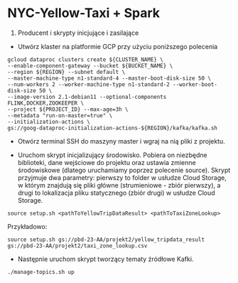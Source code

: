 # NYC-Yellow-Taxi + Spark

1. Producent i skrypty inicjujące i zasilające

- Utwórz klaster na platformie GCP przy użyciu poniższego polecenia
```shell
gcloud dataproc clusters create ${CLUSTER_NAME} \
--enable-component-gateway --bucket ${BUCKET_NAME} \
--region ${REGION} --subnet default \
--master-machine-type n1-standard-4 --master-boot-disk-size 50 \
--num-workers 2 --worker-machine-type n1-standard-2 --worker-boot-disk-size 50 \
--image-version 2.1-debian11 --optional-components FLINK,DOCKER,ZOOKEEPER \
--project ${PROJECT_ID} --max-age=3h \
--metadata "run-on-master=true" \
--initialization-actions \
gs://goog-dataproc-initialization-actions-${REGION}/kafka/kafka.sh
```

- Otwórz terminal SSH do maszyny master i wgraj na nią pliki z projektu.

- Uruchom skrypt inicjalizujący środowisko. Pobiera on niezbędne biblioteki, dane wejściowe do projektu
oraz ustawia zmienne środowiskowe (dlatego uruchamiamy poprzez polecenie source).
Skrypt przyjmuje dwa parametry: pierwszy to folder w usłudze Cloud Storage,
w którym znajdują się pliki główne (strumieniowe - zbiór pierwszy),
a drugi to lokalizacja pliku statycznego (zbiór drugi) w usłudze Cloud Storage.

```shell
source setup.sh <pathToYellowTripDataResult> <pathToTaxiZoneLookup>
```
Przykładowo:
```shell
source setup.sh gs://pbd-23-AA/projekt2/yellow_tripdata_result gs://pbd-23-AA/projekt2/taxi_zone_lookup.csv
```

- Następnie uruchom skrypt tworzący tematy źródłowe Kafki.
```shell
./manage-topics.sh up
```

